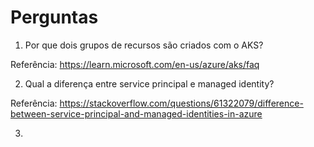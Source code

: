 # Perguntas
1. Por que dois grupos de recursos são criados com o AKS?

Referência: https://learn.microsoft.com/en-us/azure/aks/faq

2. Qual a diferença entre service principal e managed identity?

Referência: https://stackoverflow.com/questions/61322079/difference-between-service-principal-and-managed-identities-in-azure

3. 